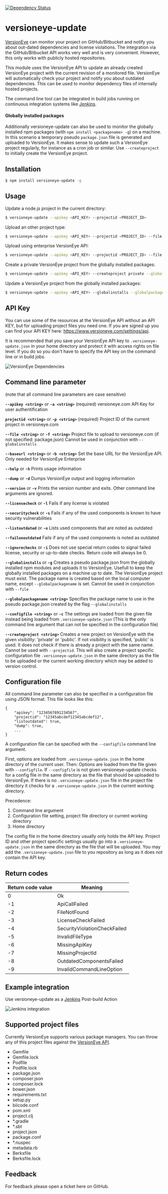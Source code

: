 [![Dependency Status](https://www.versioneye.com/nodejs/versioneye-update/badge.svg)](https://www.versioneye.com/nodejs/versioneye-update)

# versioneye-update

[VersionEye](https://www.versioneye.com) can monitor your project on GitHub/Bitbucket and notify you about out-dated dependencies and license violations. The integration via the GitHub/Bitbucket API works very well and is very convenient. However, this only works with publicly hosted repositories. 

This module uses the VersionEye API to update an already created VersionEye project with the current revision of a monitored file. VersionEye will automatically check your project and notify you about outdated dependencies. This can be used to monitor dependency files of internally hosted projects.

The command line tool can be integrated in build jobs running on continuous integration systems like [Jenkins](https://jenkins.io/).

#### Globally installed packages
Additionally versioneye-update can also be used to monitor the globally installed npm packages (with `npm install <packagename> -g`) on a machine. In this scenario a temporary pseudo `package.json` file is generated and uploaded to VersionEye.
It makes sense to update such a VersionEye project regularly, for instance as a cron job or similar.
Use `--createproject` to initially create the VersionEye project.

## Installation

```bash
$ npm install versioneye-update -g
```

## Usage

Update a node.js project in the current directory:

```bash
$ versioneye-update --apikey <API_KEY> --projectid <PROJECT_ID> 
```

Upload an other project type: 

```bash
$ versioneye-update --apikey <API_KEY> --projectid <PROJECT_ID> --file <PROJECT_FILE>
```
Upload using enterprise VersionEye API:

```bash
$ versioneye-update --apikey <API_KEY> --projectid <PROJECT_ID> --file <PROJECT_FILE> --baseurl <ENTERPRISE_API_URL>
```

Create a private VersionEye project from the globally installed packages:

```bash
$ versioneye-update --apikey <API_KEY> --createproject private --globalinstalls --globalpackagename MyLocalComputerName
```

Update a VersionEye project from the globally installed packages:

```bash
$ versioneye-update --apikey <API_KEY> --globalinstalls --globalpackagename MyLocalComputerName
```

## API Key
You can use some of the resources at the VersionEye API without an API KEY, but for uploading project files you need one. If you are signed up you can find your API KEY here: https://www.versioneye.com/settings/api.

It is recommended that you save your VersionEye API key to `.versioneye-update.json` in your home directory and protect it with access rights on file level. If you do so you don't have to specify the API key on the command line or in build jobs. 

![VersionEye Dependencies](https://raw.githubusercontent.com/versioneye/versioneye_maven_plugin/master/src/site/images/VersionEyeApiKey.png)

## Command line parameter
(note that all command line parameters are case sensitive)

**`--apikey <string>`**  or **`-a <string>`**  (required)
versioneye.com API Key for user authentification

**`projectid <string>`**  or **`-p <string>`**  (required)
Project ID of the current project in versioneye.com

**`--file <string>`**  or **`-f <string>`**
Project file to upload to versioneye.com (if not specified: package.json)
Cannot be used in conjunction with `--globalinstalls`

**`--baseurl <string>`** or **`-b <string>`**
Set the base URL for the VersionEye API. Only needed for VersionEye Enterprise

**`--help`** or **`-h`**
Prints usage information

**`--dump`** or **`-d`**
Dumps VersionEye output and logging information

**`--version`** or **`-v`**
Prints the version number and exits. Other command line arguments are ignored.

**`--licensecheck`** or **`-l`**
Fails if any license is violated

**`--securitycheck`** or **`-s`**
Fails if any of the used components is known to have security vulnerabilities

**`--listoutdated`** or **`-o`**
Lists used components that are noted as outdated

**`--failonoutdated`**
Fails if any of the used components is noted as outdated

**`--ignorechecks`** or **`-i`**
Does not use special return codes to signal failed license, security or up-to-date checks. Return code will always be 0.

**`--globalinstalls`** or **`-g`**
Creates a pseudo package.json from the globally installed npm modules and uploads it to VersionEye. 
Usefull to keep the globally installed packages on a machine up to date.
The VersionEye project must exist.
The package name is created based on the local computer name, except `--globalpackagename` is set.
Cannot be used in conjunction with `--file`

**`--globalpackagename <string>`**
Specifies the package name to use in the pseudo package.json created by the flag `--globalinstalls`

**`--configfile <string>`** or **`-c`**
The settings are loaded from the given file instead being loaded from `.versioneye-update.json`
(This is the only command line argument that can not be specified in the configuration file)  

**`--createproject <string>`**
Creates a new project on VersionEye with the given visibility: 'private' or 'public'. If not visibility is specified, 'public' is used.
It does not check if there is already a project with the same name. Cannot be used with `--projectid`.
This will also create a project specific configuration file `.versioneye-update.json` in the same directory as the file to be uploaded or the current working directory which may be added to version control. 

## Configuration file

All command line parameter can also be specified in a configuration file using JSON format.
This file looks like this:
```
{
	"apikey": "1234567891234567",
	"projectid": "12345abcdef12345abcdef12",
	"listoutdated": true,
	"dump": true,
	...
}
```

A configuration file can be specified with the `--configfile` command line argument.

First, options are loaded from `.versioneye-update.json` in the home directory of the current user.
Then: Options are loaded from the file given with `--configfile`. If `--configfile` is not given versioneye-update checks for a config file in the same directory as the file that should be uploaded to VersionEye.
If there is no `.versioneye-update.json` file in the project file directory it checks for a `.versioneye-update.json` in the current working directory.

Precedence:
1. Command line argument
2. Configuration file setting, project file directory or current working directory
3. Home directory

The config file in the home directory usually only holds the API key.
Project ID and other project specific settings usually go into a `.versioneye-update.json` in the same directory as the file that will be uploaded.
You may add the `.versioneye-update.json` file to you repository as long as it does not contain the API key.

## Return codes

| Return code value | Meaning |
|---|---|
| 0 | Ok |
| -1 | ApiCallFailed |
| -2 | FileNotFound |
| -3 | LicenseCheckFailed | 
| -4 | SecurityViolationCheckFailed |
| -5 | InvalidFileType |
| -6 | MissingApiKey |
| -7 | MissingProjectId | 
| -8 | OutdatedComponentsFailed | 
| -9 | InvalidCommandLineOption |

## Example integration 

Use versioneye-update as a [Jenkins](https://jenkins-ci.org/) Post-build Action

![Jenkins integration](http://www.onwerk.de/wp-content/uploads/2015/09/jenkins-integration.png)	

## Supported project files 

Currently VersionEye supports various package managers. You can throw any of this project files against the [VersionEye API](https://www.versioneye.com/api/). 

 - Gemfile 
 - Gemfile.lock 
 - Podfile 
 - Podfile.lock 
 - package.json 
 - composer.json 
 - composer.lock
 - bower.json 
 - requirements.txt 
 - setup.py 
 - biicode.conf 
 - pom.xml 
 - project.clj 
 - *.gradle 
 - *.sbt 
 - project.json
 - package.conf
 - *.nuspec
 - metadata.rb
 - Berksfile
 - Berksfile.lock

## Feedback 

For feedback please open a ticket here on GitHub. 